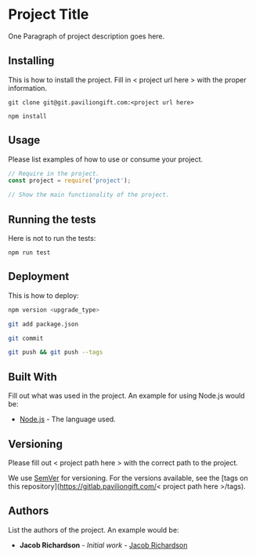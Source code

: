 # Project Title

One Paragraph of project description goes here.

## Installing

This is how to install the project. Fill in < project url here > with the proper information.

```
git clone git@git.paviliongift.com:<project url here>
```

```
npm install
```

## Usage

Please list examples of how to use or consume your project.

```js
// Require in the project.
const project = require('project');

// Show the main functionality of the project.
```

## Running the tests

Here is not to run the tests:

```
npm run test
```

## Deployment

This is how to deploy:

```bash
npm version <upgrade_type>
```

```bash
git add package.json
```

```bash
git commit
```

```bash
git push && git push --tags
```

## Built With

Fill out what was used in the project. An example for using Node.js would be:

- [Node.js](https://nodejs.org/en/) - The language used.

## Versioning

Please fill out < project path here > with the correct path to the project.

We use [SemVer](http://semver.org/) for versioning. For the versions available, see the [tags on this repository](https://gitlab.paviliongift.com/< project path here >/tags).

## Authors

List the authors of the project. An example would be:

- **Jacob Richardson** - _Initial work_ - [Jacob Richardson](https://github.com/JacobRichardson)

